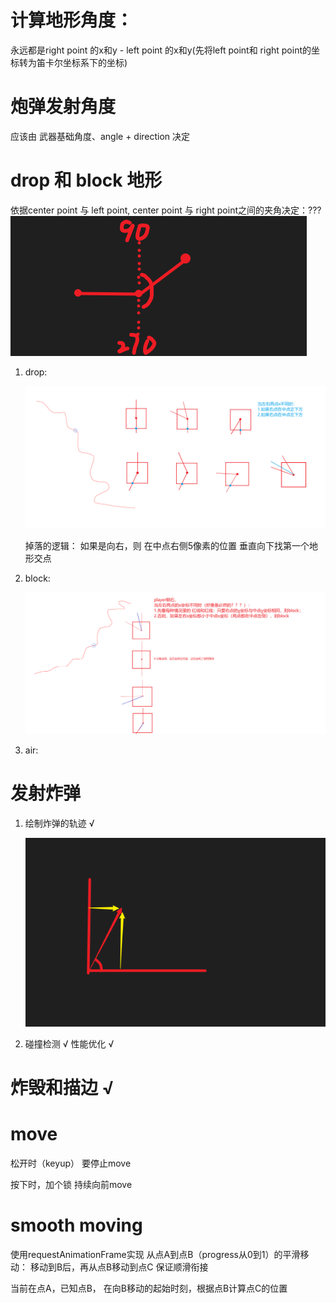 # 计算地形角度：
永远都是right point 的x和y - left point 的x和y(先将left point和 right point的坐标转为笛卡尔坐标系下的坐标)

# 炮弹发射角度
应该由 武器基础角度、angle + direction 决定

# drop 和 block 地形 
依据center point 与 left point, center point 与 right point之间的夹角决定：??? 
![](./img/dropAndBlock.png)

1. drop: 

    ![](./img/drop.png)

    掉落的逻辑：
    如果是向右，则 在中点右侧5像素的位置 垂直向下找第一个地形交点

2. block: 

    ![](./img/block.png)

3. air: 

# 发射炸弹 
1. 绘制炸弹的轨迹 √

    ![](./img/fire.png)

2. 碰撞检测 √
    性能优化 √

# 炸毁和描边 √

# move
松开时（keyup） 要停止move

按下时，加个锁 持续向前move

# smooth moving
使用requestAnimationFrame实现 从点A到点B（progress从0到1）的平滑移动：
移动到B后，再从点B移动到点C 保证顺滑衔接 

当前在点A，已知点B，
在向B移动的起始时刻，根据点B计算点C的位置
